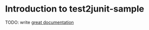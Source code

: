 # Introduction to test2junit-sample

TODO: write [great documentation](http://jacobian.org/writing/what-to-write/)
